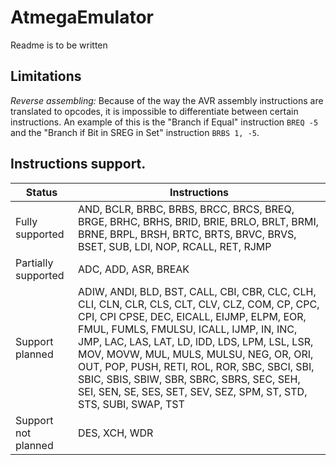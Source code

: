 # AtmegaEmulator

Readme is to be written

## Limitations
*Reverse assembling:* Because of the way the AVR assembly instructions are translated to opcodes, it is impossible to differentiate between certain instructions. An example of this is the "Branch if Equal" instruction `BREQ -5` and the "Branch if Bit in SREG in Set" instruction `BRBS 1, -5`.

## Instructions support.

| Status | Instructions |
| ------ | ------------ |
| Fully supported | AND, BCLR, BRBC, BRBS, BRCC, BRCS, BREQ, BRGE, BRHC, BRHS, BRID, BRIE, BRLO, BRLT, BRMI, BRNE, BRPL, BRSH, BRTC, BRTS, BRVC, BRVS, BSET, SUB, LDI, NOP, RCALL, RET, RJMP |
| Partially supported | ADC, ADD, ASR, BREAK |
| Support planned | ADIW, ANDI, BLD, BST, CALL, CBI, CBR, CLC, CLH, CLI, CLN, CLR, CLS, CLT, CLV, CLZ, COM, CP, CPC, CPI, CPI CPSE, DEC, EICALL, EIJMP, ELPM, EOR, FMUL, FUMLS, FMULSU, ICALL, IJMP, IN, INC, JMP, LAC, LAS, LAT, LD, lDD, LDS, LPM, LSL, LSR, MOV, MOVW, MUL, MULS, MULSU, NEG, OR, ORI, OUT, POP, PUSH, RETI, ROL, ROR, SBC, SBCI, SBI, SBIC, SBIS, SBIW, SBR, SBRC, SBRS, SEC, SEH, SEI, SEN, SE, SES, SET, SEV, SEZ, SPM, ST, STD, STS, SUBI, SWAP, TST |
| Support not planned | DES, XCH, WDR |
